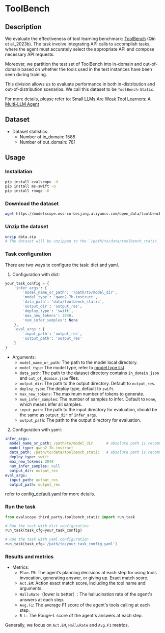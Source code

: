 # ToolBench

## Description
We evaluate the effectiveness of tool learning benchmark: [ToolBench](https://arxiv.org/pdf/2307.16789) (Qin et al.,2023b). The task involve integrating API calls to accomplish tasks, where the agent must accurately select the appropriate API and compose necessary API requests.

Moreover, we partition the test set of ToolBench into in-domain and out-of-domain based on whether the tools used in the test instances have been seen during training.

This division allows us to evaluate performance in both in-distribution and out-of-distribution scenarios. We call this dataset to be `ToolBench-Static`.

For more details, please refer to: [Small LLMs Are Weak Tool Learners: A Multi-LLM Agent](https://arxiv.org/abs/2401.07324)

## Dataset

- Dataset statistics:
  - Number of in_domain: 1588
  - Number of out_domain: 781

## Usage

### Installation

```bash
pip install evalscope -U
pip install ms-swift -U
pip install rouge -U
```


### Download the dataset

```bash
wget https://modelscope.oss-cn-beijing.aliyuncs.com/open_data/toolbench-static/data.zip
```


### Unzip the dataset

```bash
unzip data.zip
# The dataset will be unzipped to the `/path/to/data/toolbench_static` folder
```


### Task configuration

There are two ways to configure the task: dict and yaml.

1. Configuration with dict:

```python
your_task_config = {
    'infer_args': {
        'model_name_or_path': '/path/to/model_dir',
        'model_type': 'qwen2-7b-instruct',
        'data_path': 'data/toolbench_static',
        'output_dir': 'output_res',
        'deploy_type': 'swift',
        'max_new_tokens': 2048,
        'num_infer_samples': None
    },
    'eval_args': {
        'input_path': 'output_res',
        'output_path': 'output_res'
    }
}
```
- Arguments:
  - `model_name_or_path`: The path to the model local directory.
  - `model_type`: The model type, refer to [model type list](https://swift.readthedocs.io/en/latest/Instruction/Supported-models-datasets.html#llm)
  - `data_path`: The path to the dataset directory contains `in_domain.json` and `out_of_domain.json` files.
  - `output_dir`: The path to the output directory. Default to `output_res`.
  - `deploy_type`: The deploy type, default to `swift`.
  - `max_new_tokens`: The maximum number of tokens to generate.
  - `num_infer_samples`: The number of samples to infer. Default to `None`, which means infer all samples.
  - `input_path`: The path to the input directory for evaluation, should be the same as `output_dir` of `infer_args`.
  - `output_path`: The path to the output directory for evaluation.


2. Configuration with yaml:

```yaml
infer_args:
  model_name_or_path: /path/to/model_dir      # absolute path is recommended
  model_type: qwen2-7b-instruct
  data_path: /path/to/data/toolbench_static   # absolute path is recommended
  deploy_type: swift
  max_new_tokens: 2048
  num_infer_samples: null
  output_dir: output_res
eval_args:
  input_path: output_res
  output_path: output_res
```
refer to [config_default.yaml](../../../evalscope/third_party/toolbench_static/config_default.yaml) for more details.


### Run the task

```python
from evalscope.third_party.toolbench_static import run_task

# Run the task with dict configuration
run_task(task_cfg=your_task_config)

# Run the task with yaml configuration
run_task(task_cfg='/path/to/your_task_config.yaml')
```


### Results and metrics

- Metrics:
  - `Plan.EM`: The agent’s planning decisions at each step for using tools invocation, generating answer, or giving up. Exact match score.
  - `Act.EM`: Action exact match score, including the tool name and arguments.
  - `HalluRate`（lower is better）: The hallucination rate of the agent's answers at each step.
  - `Avg.F1`: The average F1 score of the agent's tools calling at each step.
  - `R-L`: The Rouge-L score of the agent's answers at each step.

Generally, we focus on `Act.EM`, `HalluRate` and `Avg.F1` metrics.
